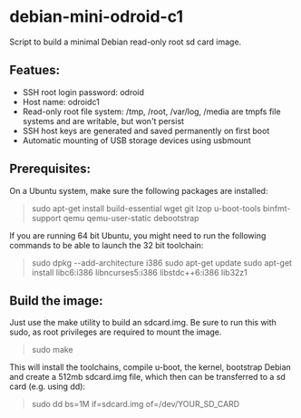 debian-mini-odroid-c1
=====================

Script to build a minimal Debian read-only root sd card image.

## Featues:
* SSH root login password: odroid
* Host name: odroidc1
* Read-only root file system: /tmp, /root, /var/log, /media are tmpfs file systems and are writable, but won't persist
* SSH host keys are generated and saved permanently on first boot
* Automatic mounting of USB storage devices using usbmount

## Prerequisites:
On a Ubuntu system, make sure the following packages are installed:
> sudo apt-get install build-essential wget git lzop u-boot-tools binfmt-support qemu qemu-user-static debootstrap

If you are running 64 bit Ubuntu, you might need to run the following commands to be able to launch the 32 bit toolchain:
> sudo dpkg --add-architecture i386
> sudo apt-get update
> sudo apt-get install libc6:i386 libncurses5:i386 libstdc++6:i386 lib32z1

## Build the image:
Just use the make utility to build an sdcard.img.  Be sure to run this with sudo, as root privileges are required to mount the image.

> sudo make

This will install the toolchains, compile u-boot, the kernel, bootstrap Debian and create a 512mb sdcard.img file, which then can be transferred to a sd card (e.g. using dd):

> sudo dd bs=1M if=sdcard.img of=/dev/YOUR_SD_CARD
